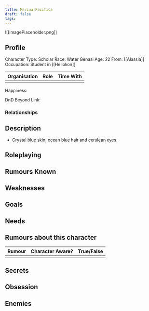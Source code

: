 ```yaml
---
title: Marina Pacifica
draft: false
tags:
---
```

![[ImagePlaceholder.png]]

## Profile
Character Type:  Scholar
Race:  Water Genasi 
Age: 22
From: [[Alassia]]
Occupation: Student in [[Heliokon]]

| Organisation | Role | Time With |
| ------------ | ---- | --------- |
|              |      |           |
Happiness:

DnD Beyond Link:
### Relationships

## Description

- Crystal blue skin, ocean blue hair and cerulean eyes.
## Roleplaying

## Rumours Known

## Weaknesses

## Goals

## Needs

## Rumours about this character 

| Rumour | Character Aware? | True/False |
| ------ | ---------------- | ---------- |
|        |                  |            |
## Secrets

## Obsession

## Enemies



